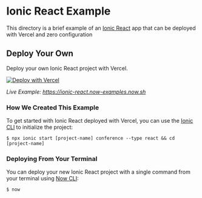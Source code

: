 # Ionic React Example

This directory is a brief example of an [Ionic React](https://ionicframework.com/docs/react/overview) app that can be deployed with Vercel and zero configuration

## Deploy Your Own

Deploy your own Ionic React project with Vercel.

[![Deploy with Vercel](https://vercel.com/button)](https://vercel.com/import/project?template=https://github.com/vercel/vercel/tree/master/examples/ionic-react)

_Live Example: https://ionic-react.now-examples.now.sh_

### How We Created This Example

To get started with Ionic React deployed with Vercel, you can use the [Ionic CLI](https://ionicframework.com/docs/cli) to initialize the project:

```shell
$ npx ionic start [project-name] conference --type react && cd [project-name]
```

### Deploying From Your Terminal

You can deploy your new Ionic React project with a single command from your terminal using [Now CLI](https://vercel.com/download):

```shell
$ now
```
